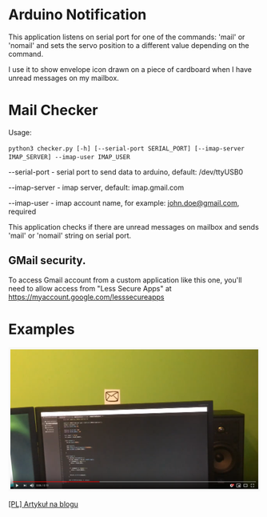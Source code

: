 # Arduino Notification

This application listens on serial port for one of the commands: 'mail' or 'nomail' and sets the servo position to a different value depending on the command.

I use it to show envelope icon drawn on a piece of cardboard when I have unread messages on my mailbox.

# Mail Checker

Usage:

`python3 checker.py [-h] [--serial-port SERIAL_PORT] [--imap-server IMAP_SERVER] --imap-user IMAP_USER`

--serial-port - serial port to send data to arduino, default: /dev/ttyUSB0

--imap-server - imap server, default: imap.gmail.com

--imap-user - imap account name, for example: john.doe@gmail.com, required

This application checks if there are unread messages on mailbox and sends 'mail' or 'nomail' string on serial port.

## GMail security.

To access Gmail account from a custom application like this one, you'll need to allow access from "Less Secure Apps" at https://myaccount.google.com/lesssecureapps

# Examples

[![See on YouTube](./examples/yt_thumb.png)](https://youtu.be/KSkG34YOxcQ)

[[PL] Artykuł na blogu](https://programisty-dzien-powszedni.pl/powiadamianie-o-nowej-poczcie-z-arduino)
